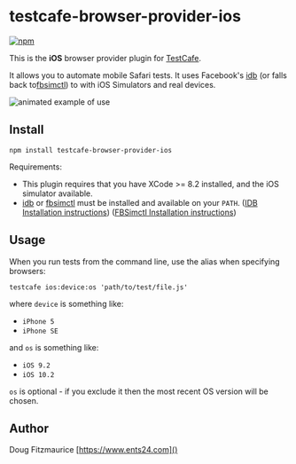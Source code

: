 # testcafe-browser-provider-ios
[![npm](https://img.shields.io/npm/v/testcafe-browser-provider-fbsimctl.svg)](https://www.npmjs.com/package/testcafe-browser-provider-ios)

This is the **iOS** browser provider plugin for [TestCafe](http://devexpress.github.io/testcafe).

It allows you to automate mobile Safari tests.
It uses Facebook's [idb](TODO) (or falls back to[fbsimctl](https://github.com/facebook/FBSimulatorControl/tree/master/fbsimctl)) to with iOS Simulators and real devices.

![animated example of use](http://s3media.ents24.com.s3.amazonaws.com/image/testcafe/testcafe-example-image.gif)

## Install

```
npm install testcafe-browser-provider-ios
```

Requirements:

 * This plugin requires that you have XCode >= 8.2 installed, and the iOS simulator available.
 * [idb](TODO) or [fbsimctl](https://github.com/facebook/FBSimulatorControl/tree/master/fbsimctl) must be installed and available on your `PATH`.
   ([IDB Installation instructions]())
   ([FBSimctl Installation instructions](https://github.com/facebook/FBSimulatorControl/blob/master/fbsimctl/Documentation/Installation.md))

## Usage

When you run tests from the command line, use the alias when specifying browsers:

```
testcafe ios:device:os 'path/to/test/file.js'
```

where `device` is something like:

 * `iPhone 5`
 * `iPhone SE`

and `os` is something like:

 * `iOS 9.2`
 * `iOS 10.2`

 `os` is optional - if you exclude it then the most recent OS version will be chosen.

## Author
 Doug Fitzmaurice [https://www.ents24.com]()
